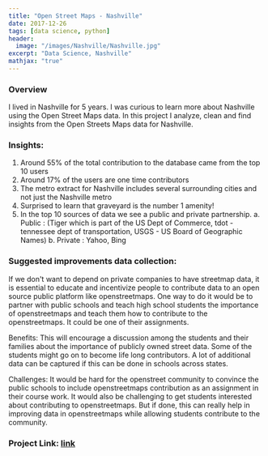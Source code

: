 ```yaml
---
title: "Open Street Maps - Nashville"
date: 2017-12-26
tags: [data science, python]
header:
  image: "/images/Nashville/Nashville.jpg"
excerpt: "Data Science, Nashville"
mathjax: "true"
---
```


### Overview
I lived in Nashville for 5 years. I was curious to learn more about Nashville using the Open Street Maps data. In this project I analyze, clean and find insights from the Open Streets Maps data for Nashville.

### Insights:
1. Around 55% of the total contribution to the database came from the top 10 users
2. Around 17% of the users are one time contributors
3. The metro extract for Nashville includes several surrounding cities and not just the Nashville metro
4. Surprised to learn that graveyard is the number 1 amenity!
5. In the top 10 sources of data we see a public and private partnership.
  a. Public : (Tiger which is part of the US Dept of Commerce, tdot - tennessee dept of transportation, USGS - US Board of Geographic Names)
  b. Private : Yahoo, Bing


### Suggested improvements data collection:

If we don't want to depend on private companies to have streetmap data, it is essential to educate and incentivize people to contribute data to an open source public platform like openstreetmaps. One way to do it would be to partner with public schools and teach high school students the importance of openstreetmaps and teach them how to contribute to the openstreetmaps. It could be one of their assignments.

Benefits: This will encourage a discussion among the students and their families about the importance of publicly owned street data. Some of the students might go on to become life long contributors. A lot of additional data can be captured if this can be done in schools across states.

Challenges: It would be hard for the openstreet community to convince the public schools to include openstreetmaps contribution as an assignment in their course work. It would also be challenging to get students interested about contributing to openstreetmaps. But if done, this can really help in improving data in openstreetmaps while allowing students contribute to the community.

### Project Link: [link](https://github.com/FK85/open-street-maps-nashville)
